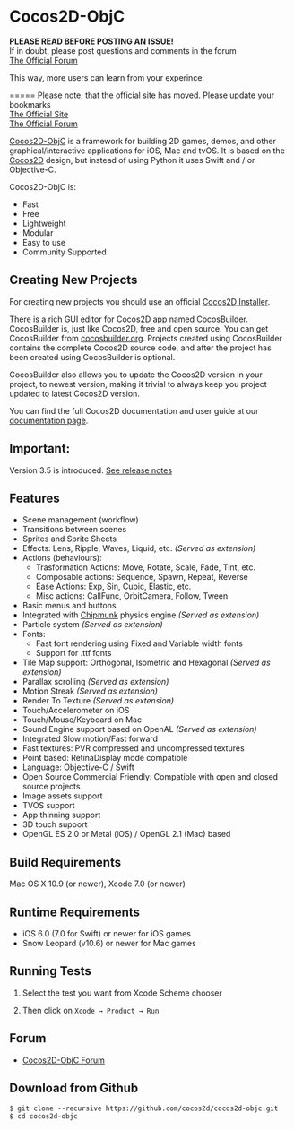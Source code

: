 Cocos2D-ObjC
============

**PLEASE READ BEFORE POSTING AN ISSUE!**  
If in doubt, please post questions and comments in the forum  
[The Official Forum][3]  

This way, more users can learn from your experince.  
  
  
=====
Please note, that the official site has moved. Please update your bookmarks  
[The Official Site][1]  
[The Official Forum][3]  

[Cocos2D-ObjC][1] is a framework for building 2D games, demos, and other
graphical/interactive applications for iOS, Mac and tvOS.
It is based on the [Cocos2D][2] design, but instead of using Python it uses Swift and / or Objective-C.

Cocos2D-ObjC is:

  * Fast
  * Free
  * Lightweight
  * Modular
  * Easy to use
  * Community Supported


Creating New Projects
---------------------
For creating new projects you should use an official [Cocos2D Installer][5].

There is a rich GUI editor for Cocos2D app named CocosBuilder. CocosBuilder is, just like Cocos2D, free and open source. You can get CocosBuilder from [cocosbuilder.org](http://cocosbuilder.org). Projects created using CocosBuilder contains the complete Cocos2D source code, and after the project has been created using CocosBuilder is optional.

CocosBuilder also allows you to update the Cocos2D version in your project, to newest version, making it trivial to always keep you project updated to latest Cocos2D version.

You can find the full Cocos2D documentation and user guide at our [documentation page](http://cocos2d-objc.org/docs/).

Important:
---------------------
Version 3.5 is introduced.
[See release notes](https://github.com/cocos2d/cocos2d-objc/wiki/Cocos2D-3.5-Release-notes)


Features
-------------
   * Scene management (workflow)
   * Transitions between scenes
   * Sprites and Sprite Sheets
   * Effects: Lens, Ripple, Waves, Liquid, etc. *(Served as extension)*
   * Actions (behaviours):
     * Trasformation Actions: Move, Rotate, Scale, Fade, Tint, etc.
     * Composable actions: Sequence, Spawn, Repeat, Reverse
     * Ease Actions: Exp, Sin, Cubic, Elastic, etc.
     * Misc actions: CallFunc, OrbitCamera, Follow, Tween
   * Basic menus and buttons
   * Integrated with [Chipmunk][4] physics engine *(Served as extension)*
   * Particle system *(Served as extension)*
   * Fonts:
     * Fast font rendering using Fixed and Variable width fonts
     * Support for .ttf fonts
   * Tile Map support: Orthogonal, Isometric and Hexagonal *(Served as extension)*
   * Parallax scrolling *(Served as extension)*
   * Motion Streak *(Served as extension)*
   * Render To Texture *(Served as extension)*
   * Touch/Accelerometer on iOS
   * Touch/Mouse/Keyboard on Mac
   * Sound Engine support based on OpenAL *(Served as extension)*
   * Integrated Slow motion/Fast forward
   * Fast textures: PVR compressed and uncompressed textures
   * Point based: RetinaDisplay mode compatible
   * Language: Objective-C / Swift
   * Open Source Commercial Friendly: Compatible with open and closed source projects
   * Image assets support
   * TVOS support
   * App thinning support
   * 3D touch support
   * OpenGL ES 2.0 or Metal (iOS) / OpenGL 2.1 (Mac) based


Build Requirements
------------------

Mac OS X 10.9 (or newer), Xcode 7.0 (or newer)


Runtime Requirements
--------------------
  * iOS 6.0 (7.0 for Swift) or newer for iOS games
  * Snow Leopard (v10.6) or newer for Mac games


Running Tests
--------------------

1. Select the test you want from Xcode Scheme chooser

2. Then click on `Xcode → Product → Run`


Forum
-----
  * [Cocos2D-ObjC Forum][3]


Download from Github
--------------------

    $ git clone --recursive https://github.com/cocos2d/cocos2d-objc.git
    $ cd cocos2d-objc

[1]: http://cocos2d-objc.org "Cocos2D-ObjC Official Site"
[2]: http://www.cocos2d.org "cocos2d"
[3]: http://forum.cocos2d-objc.org "Cocos2D-ObjC Official Forum"
[4]: http://www.chipmunk-physics.net
[5]: https://github.com/s1ddok/CCProjectGenerator
